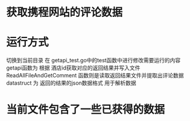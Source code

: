 # 获取携程网站的评论数据

# 运行方式

切换到当前目录
在 getapi_test.go中的test函数中进行修改需要运行的内容
getapi函数为 根据 酒店id获取对应的返回结果并写入文件
ReadAllFileAndGetComment 函数则是读取返回结果文件并提取出评论数据
datastruct 为 返回的结果的json数据格式 用于解析数据

# 当前文件包含了一些已获得的数据
